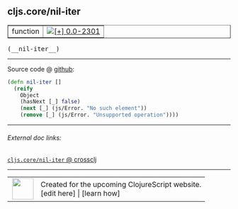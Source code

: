 ## cljs.core/nil-iter



 <table border="1">
<tr>
<td>function</td>
<td><a href="https://github.com/cljsinfo/cljs-api-docs/tree/0.0-2301"><img valign="middle" alt="[+] 0.0-2301" title="Added in 0.0-2301" src="https://img.shields.io/badge/+-0.0--2301-lightgrey.svg"></a> </td>
</tr>
</table>


 <samp>
(__nil-iter__)<br>
</samp>

---







Source code @ [github](https://github.com/clojure/clojurescript/blob/r2665/src/cljs/cljs/core.cljs#L2993-L2998):

```clj
(defn nil-iter []
  (reify
    Object
    (hasNext [_] false)
    (next [_] (js/Error. "No such element"))
    (remove [_] (js/Error. "Unsupported operation"))))
```

<!--
Repo - tag - source tree - lines:

 <pre>
clojurescript @ r2665
└── src
    └── cljs
        └── cljs
            └── <ins>[core.cljs:2993-2998](https://github.com/clojure/clojurescript/blob/r2665/src/cljs/cljs/core.cljs#L2993-L2998)</ins>
</pre>

-->

---



###### External doc links:

[`cljs.core/nil-iter` @ crossclj](http://crossclj.info/fun/cljs.core.cljs/nil-iter.html)<br>

---

 <table>
<tr><td>
<img valign="middle" align="right" width="48px" src="http://i.imgur.com/Hi20huC.png">
</td><td>
Created for the upcoming ClojureScript website.<br>
[edit here] | [learn how]
</td></tr></table>

[edit here]:https://github.com/cljsinfo/cljs-api-docs/blob/master/cljsdoc/cljs.core/nil-iter.cljsdoc
[learn how]:https://github.com/cljsinfo/cljs-api-docs/wiki/cljsdoc-files

<!--

This information was too distracting to show to readers, but I'll leave it
commented here since it is helpful to:

- pretty-print the data used to generate this document
- and show how to retrieve that data



The API data for this symbol:

```clj
{:ns "cljs.core",
 :name "nil-iter",
 :type "function",
 :signature ["[]"],
 :source {:code "(defn nil-iter []\n  (reify\n    Object\n    (hasNext [_] false)\n    (next [_] (js/Error. \"No such element\"))\n    (remove [_] (js/Error. \"Unsupported operation\"))))",
          :title "Source code",
          :repo "clojurescript",
          :tag "r2665",
          :filename "src/cljs/cljs/core.cljs",
          :lines [2993 2998]},
 :full-name "cljs.core/nil-iter",
 :full-name-encode "cljs.core/nil-iter",
 :history [["+" "0.0-2301"]]}

```

Retrieve the API data for this symbol:

```clj
;; from Clojure REPL
(require '[clojure.edn :as edn])
(-> (slurp "https://raw.githubusercontent.com/cljsinfo/cljs-api-docs/catalog/cljs-api.edn")
    (edn/read-string)
    (get-in [:symbols "cljs.core/nil-iter"]))
```

-->
